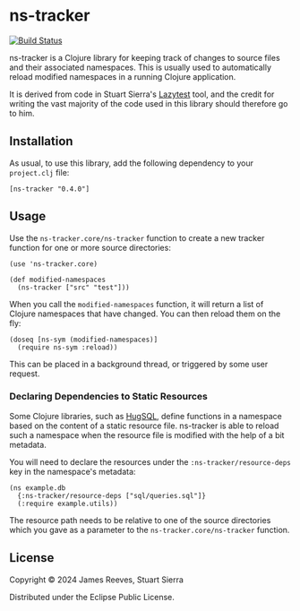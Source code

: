 # ns-tracker

[![Build Status](https://github.com/weavejester/ns-tracker/actions/workflows/test.yml/badge.svg)](https://github.com/weavejester/ns-tracker/actions/workflows/test.yml)

ns-tracker is a Clojure library for keeping track of changes to source
files and their associated namespaces. This is usually used to
automatically reload modified namespaces in a running Clojure
application.

It is derived from code in Stuart Sierra's [Lazytest][1] tool, and the
credit for writing the vast majority of the code used in this library
should therefore go to him.

[1]: https://github.com/stuartsierra/lazytest

## Installation

As usual, to use this library, add the following dependency to your
`project.clj` file:

    [ns-tracker "0.4.0"]

## Usage

Use the `ns-tracker.core/ns-tracker` function to create a new tracker
function for one or more source directories:

    (use 'ns-tracker.core)

    (def modified-namespaces
      (ns-tracker ["src" "test"]))

When you call the `modified-namespaces` function, it will return a list
of Clojure namespaces that have changed. You can then reload them on
the fly:

    (doseq [ns-sym (modified-namespaces)]
      (require ns-sym :reload))

This can be placed in a background thread, or triggered by some user
request.

### Declaring Dependencies to Static Resources

Some Clojure libraries, such as
[HugSQL](https://www.hugsql.org/#using-def-db-fns), define functions in
a namespace based on the content of a static resource file. ns-tracker
is able to reload such a namespace when the resource file is modified
with the help of a bit metadata.

You will need to declare the resources under the
`:ns-tracker/resource-deps` key in the namespace's metadata:

    (ns example.db
      {:ns-tracker/resource-deps ["sql/queries.sql"]}
      (:require example.utils))

The resource path needs to be relative to one of the source directories
which you gave as a parameter to the `ns-tracker.core/ns-tracker`
function.

## License

Copyright © 2024 James Reeves, Stuart Sierra

Distributed under the Eclipse Public License.
